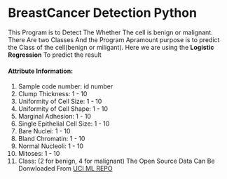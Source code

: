 # BreastCancer Detection Python
This Program is to Detect The Whether The cell is benign or malignant.
There Are two Classes And the Program Apramount purpose is to predict the Class of the cell(benign or miligant).
Here we are using the **Logistic Regression** To predict the result

#### Attribute Information:

1. Sample code number: id number
2. Clump Thickness: 1 - 10
3. Uniformity of Cell Size: 1 - 10
4. Uniformity of Cell Shape: 1 - 10
5. Marginal Adhesion: 1 - 10
6. Single Epithelial Cell Size: 1 - 10
7. Bare Nuclei: 1 - 10
8. Bland Chromatin: 1 - 10
9. Normal Nucleoli: 1 - 10
10. Mitoses: 1 - 10
11. Class: (2 for benign, 4 for malignant)
The Open Source Data Can Be Donwloaded From [UCI ML REPO]("https://archive.ics.uci.edu/ml/datasets/breast+cancer+wisconsin+(original)")
